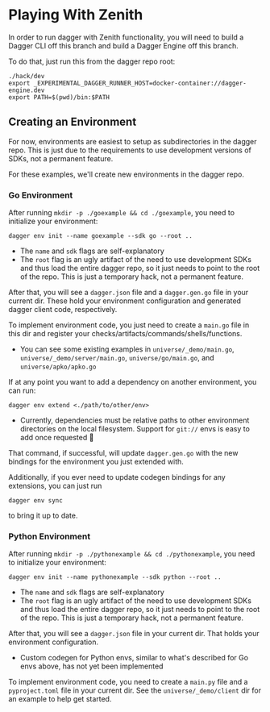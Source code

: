 # Playing With Zenith

In order to run dagger with Zenith functionality, you will need to build a Dagger CLI off this branch and build a Dagger Engine off this branch.

To do that, just run this from the dagger repo root:

```console
./hack/dev
export _EXPERIMENTAL_DAGGER_RUNNER_HOST=docker-container://dagger-engine.dev
export PATH=$(pwd)/bin:$PATH
```

## Creating an Environment

For now, environments are easiest to setup as subdirectories in the dagger repo. This is just due to the requirements to use development versions of SDKs, not a permanent feature.

For these examples, we'll create new environments in the dagger repo.

### Go Environment

After running `mkdir -p ./goexample && cd ./goexample`, you need to initialize your environment:

```console
dagger env init --name goexample --sdk go --root ..
```

- The `name` and `sdk` flags are self-explanatory
- The `root` flag is an ugly artifact of the need to use development SDKs and thus load the entire dagger repo, so it just needs to point to the root of the repo. This is just a temporary hack, not a permanent feature.

After that, you will see a `dagger.json` file and a `dagger.gen.go` file in your current dir. These hold your environment configuration and generated dagger client code, respectively.

To implement environment code, you just need to create a `main.go` file in this dir and register your checks/artifacts/commands/shells/functions.

- You can see some existing examples in `universe/_demo/main.go`, `universe/_demo/server/main.go`, `universe/go/main.go`, and `universe/apko/apko.go`

If at any point you want to add a dependency on another environment, you can run:

```console
dagger env extend <./path/to/other/env>
```

- Currently, dependencies must be relative paths to other environment directories on the local filesystem. Support for `git://` envs is easy to add once requested 🙂

That command, if successful, will update `dagger.gen.go` with the new bindings for the environment you just extended with.

Additionally, if you ever need to update codegen bindings for any extensions, you can just run

```console
dagger env sync
```

to bring it up to date.

### Python Environment

After running `mkdir -p ./pythonexample && cd ./pythonexample`, you need to initialize your environment:

```console
dagger env init --name pythonexample --sdk python --root ..
```

- The `name` and `sdk` flags are self-explanatory
- The `root` flag is an ugly artifact of the need to use development SDKs and thus load the entire dagger repo, so it just needs to point to the root of the repo. This is just a temporary hack, not a permanent feature.

After that, you will see a `dagger.json` file in your current dir. That holds your environment configuration.

- Custom codegen for Python envs, similar to what's described for Go envs above, has not yet been implemented

To implement environment code, you need to create a `main.py` file and a `pyproject.toml` file in your current dir. See the `universe/_demo/client` dir for an example to help get started.
